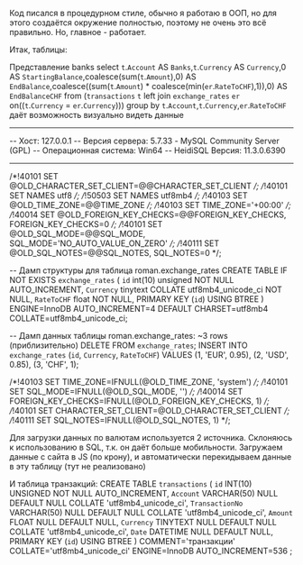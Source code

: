 Код писался в процедурном стиле, обычно я работаю в ООП, но для этого создаётся окружение полностью, поэтому
не очень это всё правильно. Но, главное - работает.

Итак, таблицы:

Представление banks
select `t`.`Account` AS `Banks`,`t`.`Currency` AS `Currency`,0 AS `StartingBalance`,coalesce(sum(`t`.`Amount`),0) AS `EndBalance`,coalesce((sum(`t`.`Amount`) * coalesce(min(`er`.`RateToCHF`),1)),0) AS `EndBalanceCHF` from (`transactions` `t` left join `exchange_rates` `er` on((`t`.`Currency` = `er`.`Currency`))) group by `t`.`Account`,`t`.`Currency`,`er`.`RateToCHF`
даёт возможность визуально видеть данные

-- --------------------------------------------------------
-- Хост:                         127.0.0.1
-- Версия сервера:               5.7.33 - MySQL Community Server (GPL)
-- Операционная система:         Win64
-- HeidiSQL Версия:              11.3.0.6390
-- --------------------------------------------------------

/*!40101 SET @OLD_CHARACTER_SET_CLIENT=@@CHARACTER_SET_CLIENT */;
/*!40101 SET NAMES utf8 */;
/*!50503 SET NAMES utf8mb4 */;
/*!40103 SET @OLD_TIME_ZONE=@@TIME_ZONE */;
/*!40103 SET TIME_ZONE='+00:00' */;
/*!40014 SET @OLD_FOREIGN_KEY_CHECKS=@@FOREIGN_KEY_CHECKS, FOREIGN_KEY_CHECKS=0 */;
/*!40101 SET @OLD_SQL_MODE=@@SQL_MODE, SQL_MODE='NO_AUTO_VALUE_ON_ZERO' */;
/*!40111 SET @OLD_SQL_NOTES=@@SQL_NOTES, SQL_NOTES=0 */;

-- Дамп структуры для таблица roman.exchange_rates
CREATE TABLE IF NOT EXISTS `exchange_rates` (
  `id` int(10) unsigned NOT NULL AUTO_INCREMENT,
  `Currency` tinytext COLLATE utf8mb4_unicode_ci NOT NULL,
  `RateToCHF` float NOT NULL,
  PRIMARY KEY (`id`) USING BTREE
) ENGINE=InnoDB AUTO_INCREMENT=4 DEFAULT CHARSET=utf8mb4 COLLATE=utf8mb4_unicode_ci;

-- Дамп данных таблицы roman.exchange_rates: ~3 rows (приблизительно)
DELETE FROM `exchange_rates`;
INSERT INTO `exchange_rates` (`id`, `Currency`, `RateToCHF`) VALUES
	(1, 'EUR', 0.95),
	(2, 'USD', 0.85),
	(3, 'CHF', 1);

/*!40103 SET TIME_ZONE=IFNULL(@OLD_TIME_ZONE, 'system') */;
/*!40101 SET SQL_MODE=IFNULL(@OLD_SQL_MODE, '') */;
/*!40014 SET FOREIGN_KEY_CHECKS=IFNULL(@OLD_FOREIGN_KEY_CHECKS, 1) */;
/*!40101 SET CHARACTER_SET_CLIENT=@OLD_CHARACTER_SET_CLIENT */;
/*!40111 SET SQL_NOTES=IFNULL(@OLD_SQL_NOTES, 1) */;

Для загрузки данных по валютам используется 2 источника. Склоняюсь к использованию в SQL, т.к. он даёт больше мобильности.
Загружаем данные с сайта в JS (по крону), и автоматически перекидываем данные в эту таблицу (тут не реализовано)

И таблица транзакций:
CREATE TABLE `transactions` (
	`id` INT(10) UNSIGNED NOT NULL AUTO_INCREMENT,
	`Account` VARCHAR(50) NULL DEFAULT NULL COLLATE 'utf8mb4_unicode_ci',
	`TransactionNo` VARCHAR(50) NULL DEFAULT NULL COLLATE 'utf8mb4_unicode_ci',
	`Amount` FLOAT NULL DEFAULT NULL,
	`Currency` TINYTEXT NULL DEFAULT NULL COLLATE 'utf8mb4_unicode_ci',
	`Date` DATETIME NULL DEFAULT NULL,
	PRIMARY KEY (`id`) USING BTREE
)
COMMENT='транзакции'
COLLATE='utf8mb4_unicode_ci'
ENGINE=InnoDB
AUTO_INCREMENT=536
;




